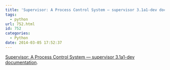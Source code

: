 ```yaml
---
title: 'Supervisor: A Process Control System — supervisor 3.1a1-dev documentation'
tags:
  - python
url: 752.html
id: 752
categories:
  - Python
date: 2014-03-05 17:52:37
---
```


[Supervisor: A Process Control System — supervisor 3.1a1-dev documentation](http://supervisord.org/index.html).